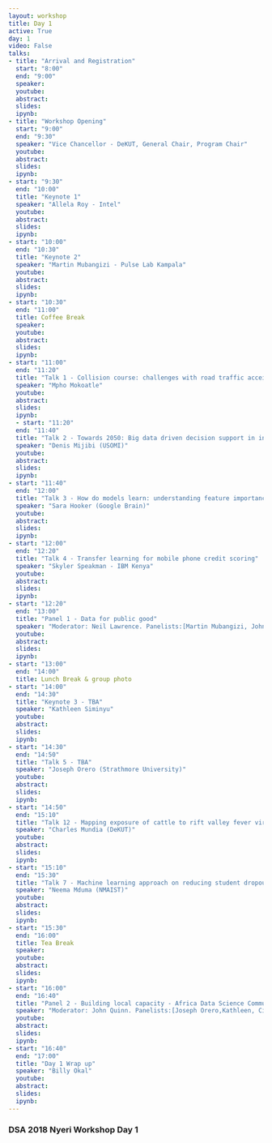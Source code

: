 ```yaml
---
layout: workshop
title: Day 1
active: True
day: 1
video: False
talks:
- title: "Arrival and Registration"
  start: "8:00"
  end: "9:00"
  speaker: 
  youtube:
  abstract:
  slides:
  ipynb:
- title: "Workshop Opening"
  start: "9:00"
  end: "9:30"
  speaker: "Vice Chancellor - DeKUT, General Chair, Program Chair"
  youtube:
  abstract:
  slides:
  ipynb:
- start: "9:30"
  end: "10:00"
  title: "Keynote 1"
  speaker: "Allela Roy - Intel"
  youtube:
  abstract:
  slides:
  ipynb:
- start: "10:00"
  end: "10:30"
  title: "Keynote 2"
  speaker: "Martin Mubangizi - Pulse Lab Kampala"
  youtube:
  abstract:
  slides:
  ipynb:
- start: "10:30"
  end: "11:00"
  title: Coffee Break
  speaker:
  youtube:
  abstract:
  slides:
  ipynb:
- start: "11:00"
  end: "11:20"
  title: "Talk 1 - Collision course: challenges with road traffic acceident data in South Africa"
  speaker: "Mpho Mokoatle"
  youtube:
  abstract:
  slides:
  ipynb:
  - start: "11:20"
  end: "11:40"
  title: "Talk 2 - Towards 2050: Big data driven decision support in integrated smallholder farming systems"
  speaker: "Denis Mijibi (USOMI)"
  youtube:
  abstract:
  slides:
  ipynb:
- start: "11:40"
  end: "12:00"
  title: "Talk 3 - How do models learn: understanding feature importance in image classification models" 
  speaker: "Sara Hooker (Google Brain)"
  youtube:
  abstract:
  slides:
  ipynb:
- start: "12:00"
  end: "12:20"
  title: "Talk 4 - Transfer learning for mobile phone credit scoring"
  speaker: "Skyler Speakman - IBM Kenya"
  youtube:
  abstract:
  slides:
  ipynb:
- start: "12:20"
  end: "13:00"
  title: "Panel 1 - Data for public good"
  speaker: "Moderator: Neil Lawrence. Panelists:[Martin Mubangizi, John Quinn, Mpho Mokoatle, Sam Hooker, Allela Roy,...]"
  youtube:
  abstract:
  slides:
  ipynb:
- start: "13:00"
  end: "14:00"
  title: Lunch Break & group photo
- start: "14:00"
  end: "14:30"
  title: "Keynote 3 - TBA"
  speaker: "Kathleen Siminyu"
  youtube:
  abstract:
  slides:
  ipynb:
- start: "14:30"
  end: "14:50"
  title: "Talk 5 - TBA"
  speaker: "Joseph Orero (Strathmore University)"
  youtube:
  abstract:
  slides:
  ipynb:
- start: "14:50"
  end: "15:10"
  title: "Talk 12 - Mapping exposure of cattle to rift valley fever virus along their migratory routes"
  speaker: "Charles Mundia (DeKUT)"
  youtube:
  abstract:
  slides:
  ipynb:
- start: "15:10"
  end: "15:30"
  title: "Talk 7 - Machine learning approach on reducing student dropout rate"
  speaker: "Neema Mduma (NMAIST)"
  youtube:
  abstract:
  slides:
  ipynb:
- start: "15:30"
  end: "16:00"
  title: Tea Break
  speaker:
  youtube:
  abstract:
  slides:
  ipynb:
- start: "16:00"
  end: "16:40"
  title: "Panel 2 - Building local capacity - Africa Data Science Community"
  speaker: "Moderator: John Quinn. Panelists:[Joseph Orero,Kathleen, Ciira, Dina,...] "
  youtube:
  abstract:
  slides:
  ipynb:
- start: "16:40"
  end: "17:00"
  title: "Day 1 Wrap up"
  speaker: "Billy Okal"
  youtube:
  abstract:
  slides:
  ipynb:
---
```


<h3> <b>DSA 2018 Nyeri Workshop Day 1 </b></h3>
